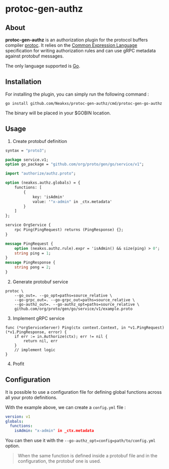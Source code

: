 # protoc-gen-authz

## About

__protoc-gen-authz__ is an authorization plugin for the protocol buffers compiler [protoc](https://github.com/protocolbuffers/protobuf). It relies on the [Common Expression Language](https://github.com/google/cel-spec) specification for writing authorization rules and can use gRPC metadata against protobuf messages.

The only language supported is [Go](https://go.dev/).

## Installation

For installing the plugin, you can simply run the following command :

```shell
go install github.com/Neakxs/protoc-gen-authz/cmd/protoc-gen-go-authz
```

The binary will be placed in your $GOBIN location.

## Usage

1. Create protobuf definition

```protobuf
syntax = "proto3";

package service.v1;
option go_package = "github.com/org/proto/gen/go/service/v1";

import "authorize/authz.proto";

option (neakxs.authz.globals) = {
    functions: [
        {
            key: 'isAdmin'
            value: '"x-admin" in _ctx.metadata'
        }
    ]
};

service OrgService {
    rpc Ping(PingRequest) returns (PingResponse) {};
}

message PingRequest {
    option (neakxs.authz.rule).expr = 'isAdmin() && size(ping) > 0';
    string ping = 1;
}
message PingResponse {
    string pong = 2;
}
```

2. Generate protobuf service

```shell
protoc \
    --go_out=. --go_opt=paths=source_relative \
    --go-grpc_out=. --go-grpc_out=paths=source_relative \
    --go-authz_out=. --go-authz_opt=paths=source_relative \
    github.com/org/proto/gen/go/service/v1/example.proto
```

3. Implement gRPC service

```golang
func (*orgServiceServer) Ping(ctx context.Context, in *v1.PingRequest) (*v1.PingResponse, error) {
    if err := in.Authorize(ctx); err != nil {
        return nil, err
    }
    // implement logic
}
```

4. Profit

## Configuration

It is possible to use a configuration file for defining global functions across all your proto definitions.

With the example above, we can create a `config.yml` file :

```yaml
version: v1
globals:
  functions:
    isAdmin: "x-admin" in _ctx.metadata
```

You can then use it with the `--go-authz_opt=config=path/to/config.yml` option.

> When the same function is defined inside a protobuf file and in the configuration, the protobuf one is used.